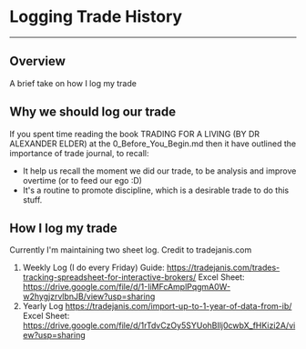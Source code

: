 # Logging Trade History

--- 
## Overview
A brief take on how I log my trade 

## Why we should log our trade

If you spent time reading the book TRADING FOR A LIVING (BY DR ALEXANDER ELDER) at the 0_Before_You_Begin.md
then it have outlined the importance of trade journal, to recall:
* It help us recall the moment we did our trade, to be analysis and improve overtime (or to feed our ego :D)
* It's a routine to promote discipline, which is a desirable trade to do this stuff.

## How I log my trade
Currently I'm maintaining two sheet log.
Credit to tradejanis.com
1. Weekly Log (I do every Friday)
Guide: https://tradejanis.com/trades-tracking-spreadsheet-for-interactive-brokers/
Excel Sheet: https://drive.google.com/file/d/1-IiMFcAmplPqgmA0W-w2hygjzrvlbnJB/view?usp=sharing
2. Yearly Log https://tradejanis.com/import-up-to-1-year-of-data-from-ib/
Excel Sheet: https://drive.google.com/file/d/1rTdvCzOy5SYUohBIlj0cwbX_fHKizi2A/view?usp=sharing